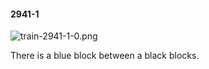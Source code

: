 #### 2941-1
![train-2941-1-0.png](https://github.com/lil-lab/nlvr/raw/master/nlvr/train/images/76/train-2941-1-0.png "train-2941-1-0.png")

There is a blue block between a black blocks.